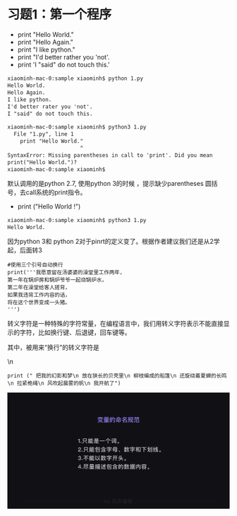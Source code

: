# 习题1：第一个程序

* print "Hello World."
* print "Hello Again."
* print "I like python."
* print "I'd better rather you 'not'.
* print 'I "said" do not touch this.'

```
xiaominh-mac-0:sample xiaominh$ python 1.py
Hello World.
Hello Again.
I like python.
I'd better rater you 'not'.
I "said" do not touch this.
```

```
xiaominh-mac-0:sample xiaominh$ python3 1.py
  File "1.py", line 1
    print "Hello World."
                       ^
SyntaxError: Missing parentheses in call to 'print'. Did you mean print("Hello World.")?
xiaominh-mac-0:sample xiaominh$
```

默认调用的是python 2.7, 使用python 3的时候 ，提示缺少parentheses 圆括号，去call系统的print指令。

* print \("Hello World !"\)

```
xiaominh-mac-0:sample xiaominh$ python3 1.py
Hello World.
```

因为python 3和 python 2对于pinrt的定义变了。根据作者建议我们还是从2学起，后面转3

```
#使用三个引号自动换行
print('''我愿意留在汤婆婆的澡堂里工作两年，
第一年在锅炉房和锅炉爷爷一起烧锅炉水，
第二年在澡堂给客人搓背，
如果我违背工作内容的话，
将在这个世界变成一头猪。
''')
```

转义字符是一种特殊的字符常量，在编程语言中，我们用转义字符表示不能直接显示的字符，比如换行键、后退键，回车键等。

其中，被用来“换行”的转义字符是

\n

```
print (" 把我的幻影和梦\n 放在狭长的贝壳里\n 柳枝编成的船篷\n 还旋绕着夏蝉的长鸣\n 拉紧桅绳\n 风吹起晨雾的帆\n 我开航了")
```

![](/assets/bianliang.png)

